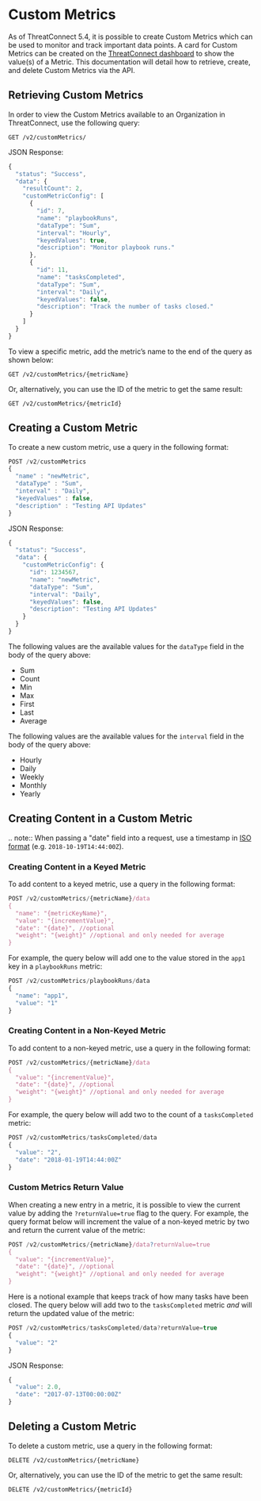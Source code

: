 # Custom Metrics

As of ThreatConnect 5.4, it is possible to create Custom Metrics which can be used to monitor and track important data points. A card for Custom Metrics can be created on the [ThreatConnect dashboard](http://kb.threatconnect.com/customer/en/portal/articles/2092053-dashboard) to show the value(s) of a Metric. This documentation will detail how to retrieve, create, and delete Custom Metrics via the API.

## Retrieving Custom Metrics

In order to view the Custom Metrics available to an Organization in ThreatConnect, use the following query:

```
GET /v2/customMetrics/
```

JSON Response:

```javascript
{
  "status": "Success",
  "data": {
    "resultCount": 2,
    "customMetricConfig": [
      {
        "id": 7,
        "name": "playbookRuns",
        "dataType": "Sum",
        "interval": "Hourly",
        "keyedValues": true,
        "description": "Monitor playbook runs."
      },
      {
        "id": 11,
        "name": "tasksCompleted",
        "dataType": "Sum",
        "interval": "Daily",
        "keyedValues": false,
        "description": "Track the number of tasks closed."
      }
    ]
  }
}
```

To view a specific metric, add the metric’s name to the end of the query as shown below:

```
GET /v2/customMetrics/{metricName}
```

Or, alternatively, you can use the ID of the metric to get the same result:

```
GET /v2/customMetrics/{metricId}
```

## Creating a Custom Metric

To create a new custom metric, use a query in the following format:

```javascript
POST /v2/customMetrics
{
  "name" : "newMetric",
  "dataType" : "Sum",
  "interval" : "Daily",
  "keyedValues" : false,
  "description" : "Testing API Updates"
}
```

JSON Response:

```javascript
{
  "status": "Success",
  "data": {
    "customMetricConfig": {
      "id": 1234567,
      "name": "newMetric",
      "dataType": "Sum",
      "interval": "Daily",
      "keyedValues": false,
      "description": "Testing API Updates"
    }
  }
}
```

The following values are the available values for the `dataType` field in the body of the query above:

* Sum
* Count
* Min
* Max
* First
* Last
* Average

The following values are the available values for the `interval` field in the body of the query above:

* Hourly
* Daily
* Weekly
* Monthly
* Yearly

## Creating Content in a Custom Metric

.. note:: When passing a "date" field into a request, use a timestamp in [ISO format](https://en.wikipedia.org/wiki/ISO_8601) (e.g. `2018-10-19T14:44:00Z`).

### Creating Content in a Keyed Metric

To add content to a keyed metric, use a query in the following format:

```javascript
POST /v2/customMetrics/{metricName}/data
{
  "name": "{metricKeyName}",
  "value": "{incrementValue}",
  "date": "{date}", //optional
  "weight": "{weight}" //optional and only needed for average
}
```

For example, the query below will add one to the value stored in the `app1` key in a `playbookRuns` metric:

```javascript
POST /v2/customMetrics/playbookRuns/data
{
  "name": "app1",
  "value": "1"
}
```

### Creating Content in a Non-Keyed Metric

To add content to a non-keyed metric, use a query in the following format:

```javascript
POST /v2/customMetrics/{metricName}/data
{
  "value": "{incrementValue}",
  "date": "{date}", //optional
  "weight": "{weight}" //optional and only needed for average
}
```

For example, the query below will add two to the count of a `tasksCompleted` metric:

```javascript
POST /v2/customMetrics/tasksCompleted/data
{
  "value": "2",
  "date": "2018-01-19T14:44:00Z"
}
```

### Custom Metrics Return Value

When creating a new entry in a metric, it is possible to view the current value by adding the `?returnValue=true` flag to the query. For example, the query format below will increment the value of a non-keyed metric by two and return the current value of the metric:

```javascript
POST /v2/customMetrics/{metricName}/data?returnValue=true
{
  "value": "{incrementValue}",
  "date": "{date}", //optional
  "weight": "{weight}" //optional and only needed for average
}
```

Here is a notional example that keeps track of how many tasks have been closed. The query below will add two to the `tasksCompleted` metric *and* will return the updated value of the metric:

```javascript
POST /v2/customMetrics/tasksCompleted/data?returnValue=true
{
  "value": "2"
}
```

JSON Response:

```javascript
{
  "value": 2.0,
  "date": "2017-07-13T00:00:00Z"
}
```

## Deleting a Custom Metric

To delete a custom metric, use a query in the following format:

```
DELETE /v2/customMetrics/{metricName}
```

Or, alternatively, you can use the ID of the metric to get the same result:

```
DELETE /v2/customMetrics/{metricId}
```
